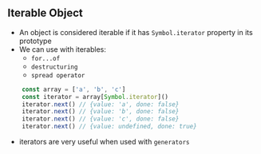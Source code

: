 ## Iterable Object

- An object is considered iterable if it has `Symbol.iterator` property in its prototype
- We can use with iterables:
  - `for...of`
  - `destructuring`
  - `spread operator`

```js
    const array = ['a', 'b', 'c']
    const iterator = array[Symbol.iterator]()
    iterator.next() // {value: 'a', done: false}
    iterator.next() // {value: 'b', done: false}
    iterator.next() // {value: 'c', done: false}
    iterator.next() // {value: undefined, done: true}
```
- iterators are very useful when used with `generators`